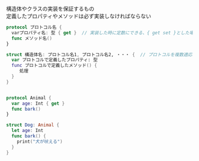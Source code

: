 構造体やクラスの実装を保証するもの<br>
定義したプロパティやメソッドは必ず実装しなければならない
``` swift
protocol プロトコル名 {
  varプロパティ名: 型 { get }  // 実装した時に定数にできる、{ get set }とした場合は変数にしかできない
  func メソッド名()
}

struct 構造体名: プロトコル名1, プロトコル名2, ・・・ {  // プロトコルを複数適応させることもできる
  var プロトコルで定義したプロパティ: 型
  func プロトコルで定義したメソッド() {
     処理
  }
}


protocol Animal {
  var age: Int { get }
  func bark()
}

struct Dog: Animal {
  let age: Int
  func bark() {
    print("犬が吠える")
  }
}
```
